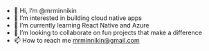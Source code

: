 - 👋 Hi, I’m @mrminnikin
- 👀 I’m interested in building cloud native apps
- 🌱 I’m currently learning React Native and Azure
- 💞️ I’m looking to collaborate on fun projects that make a difference
- 📫 How to reach me mrminnikin@gmail.com
